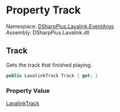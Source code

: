 # Property Track

Namespace: [DSharpPlus.Lavalink.EventArgs](DSharpPlus.Lavalink.EventArgs.md)  
Assembly: DSharpPlus.Lavalink.dll

## <a id="DSharpPlus_Lavalink_EventArgs_TrackFinishEventArgs_Track"></a>Track

Gets the track that finished playing.

```csharp
public LavalinkTrack Track { get; }
```

### Property Value

[LavalinkTrack](DSharpPlus.Lavalink.LavalinkTrack.md)

